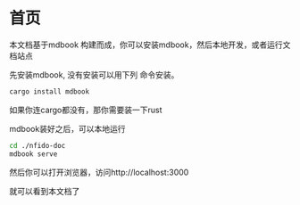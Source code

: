 # 首页

本文档基于mdbook 构建而成，你可以安装mdbook，然后本地开发，或者运行文档站点

先安装mdbook, 没有安装可以用下列 命令安装。
```bash
cargo install mdbook
```

如果你连cargo都没有，那你需要装一下rust 

mdbook装好之后，可以本地运行

```bash
cd ./nfido-doc
mdbook serve
```

然后你可以打开浏览器，访问http://localhost:3000

就可以看到本文档了